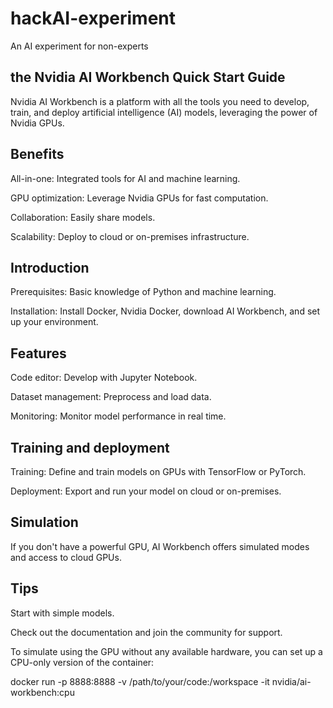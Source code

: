 # hackAI-experiment
An AI experiment for non-experts

## the Nvidia AI Workbench Quick Start Guide
Nvidia AI Workbench is a platform with all the tools you need to develop, train, and deploy artificial intelligence (AI) models, leveraging the power of Nvidia GPUs.

## Benefits
All-in-one: Integrated tools for AI and machine learning.

GPU optimization: Leverage Nvidia GPUs for fast computation.

Collaboration: Easily share models.

Scalability: Deploy to cloud or on-premises infrastructure.

## Introduction
Prerequisites: Basic knowledge of Python and machine learning.

Installation: Install Docker, Nvidia Docker, download AI Workbench, and set up your environment.

## Features
Code editor: Develop with Jupyter Notebook.

Dataset management: Preprocess and load data.

Monitoring: Monitor model performance in real time.

## Training and deployment
Training: Define and train models on GPUs with TensorFlow or PyTorch.

Deployment: Export and run your model on cloud or on-premises.

## Simulation
If you don't have a powerful GPU, AI Workbench offers simulated modes and access to cloud GPUs.

## Tips
Start with simple models.

Check out the documentation and join the community for support.

To simulate using the GPU without any available hardware, you can set up a CPU-only version of the container:

docker run -p 8888:8888 -v /path/to/your/code:/workspace -it nvidia/ai-workbench:cpu
